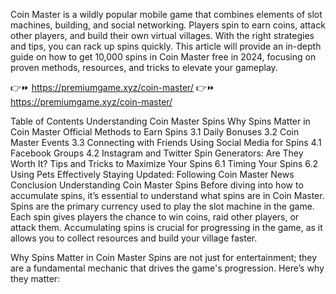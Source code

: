 Coin Master is a wildly popular mobile game that combines elements of slot machines, building, and social networking. Players spin to earn coins, attack other players, and build their own virtual villages. With the right strategies and tips, you can rack up spins quickly. This article will provide an in-depth guide on how to get 10,000 spins in Coin Master free in 2024, focusing on proven methods, resources, and tricks to elevate your gameplay.

👉⏩ https://premiumgame.xyz/coin-master/
👉⏩ https://premiumgame.xyz/coin-master/

Table of Contents Understanding Coin Master Spins Why Spins Matter in Coin Master Official Methods to Earn Spins 3.1 Daily Bonuses 3.2 Coin Master Events 3.3 Connecting with Friends Using Social Media for Spins 4.1 Facebook Groups 4.2 Instagram and Twitter Spin Generators: Are They Worth It? Tips and Tricks to Maximize Your Spins 6.1 Timing Your Spins 6.2 Using Pets Effectively Staying Updated: Following Coin Master News Conclusion Understanding Coin Master Spins Before diving into how to accumulate spins, it’s essential to understand what spins are in Coin Master. Spins are the primary currency used to play the slot machine in the game. Each spin gives players the chance to win coins, raid other players, or attack them. Accumulating spins is crucial for progressing in the game, as it allows you to collect resources and build your village faster.

Why Spins Matter in Coin Master Spins are not just for entertainment; they are a fundamental mechanic that drives the game's progression. Here’s why they matter:
